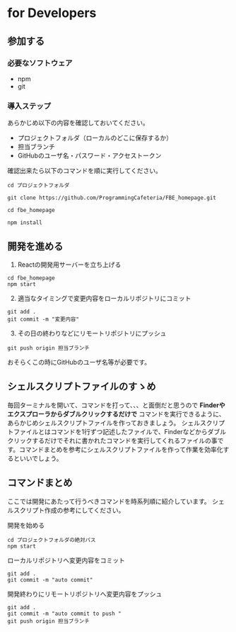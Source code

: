# for Developers

## 参加する

### 必要なソフトウェア

- npm
- git

### 導入ステップ

あらかじめ以下の内容を確認しておいてください。

- プロジェクトフォルダ（ローカルのどこに保存するか）
- 担当ブランチ
- GitHubのユーザ名・パスワード・アクセストークン

確認出来たら以下のコマンドを順に実行してください。

```
cd プロジェクトフォルダ

git clone https://github.com/ProgrammingCafeteria/FBE_homepage.git

cd fbe_homepage

npm install

```

## 開発を進める

1. Reactの開発用サーバーを立ち上げる

```
cd fbe_homepage
npm start
```

2. 適当なタイミングで変更内容をローカルリポジトリにコミット

```
git add .
git commit -m "変更内容"
```

3. その日の終わりなどにリモートリポジトリにプッシュ

```
git push origin 担当ブランチ
```
おそらくこの時にGitHubのユーザ名等が必要です。

## シェルスクリプトファイルのすゝめ

毎回ターミナルを開いて、コマンドを打って、、、と面倒だと思うので **Finderやエクスプローラからダブルクリックするだけで** コマンドを実行できるように、あらかじめシェルスクリプトファイルを作っておきましょう。
シェルスクリプトファイルとはコマンドを1行ずつ記述したファイルで、Finderなどからダブルクリックするだけでそれに書かれたコマンドを実行してくれるファイルの事です。コマンドまとめを参考にシェルスクリプトファイルを作って作業を効率化するといいでしょう。

## コマンドまとめ

ここでは開発にあたって行うべきコマンドを時系列順に紹介しています。
シェルスクリプト作成の参考にしてください。

開発を始める
```
cd プロジェクトフォルダの絶対パス
npm start
```

ローカルリポジトリへ変更内容をコミット
```
git add .
git commit -m "auto commit"
```

開発終わりにリモートリポジトリへ変更内容をプッシュ
```
git add .
git commit -m "auto commit to push "
git push origin 担当ブランチ
```


